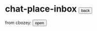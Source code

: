 # chat-place-inbox </button>  <button onclick="window.location.href='https://cbozeyboy199.github.io/chat-place/'">back</button>

from cbozey: <button onclick="window.location.href='https://cbozeyboy199.github.io'">open</button>
